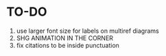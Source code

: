 # TO-DO
1. use larger font size for labels on multiref diagrams
2. SHG ANIMATION IN THE CORNER
3. fix citations to be inside punctuation
